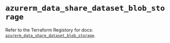 # `azurerm_data_share_dataset_blob_storage`

Refer to the Terraform Registory for docs: [`azurerm_data_share_dataset_blob_storage`](https://www.terraform.io/docs/providers/azurerm/r/data_share_dataset_blob_storage).
